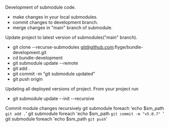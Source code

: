 Development of submodule code.
- make changes in your local submodules.
- commit changes to development branch. 
- merge changes in "main" branch of submodule.

Update project to latest version of submodules("main" branch).
- git clone --recurse-submodules git@github.com:fiyge/bundle-development.git
- cd bundle-development
- git submodule update --remote
- git add .
- git commit -m "git submodule updated"
- git push origin

Updating all deployed versions of project. From your project run
- git submodule update --init --recursive

Commit module changes recursively
git submodule foreach 'echo $sm_path `git add .`'
git submodule foreach 'echo $sm_path `git commit -m "v5.0.7" `'
git submodule foreach 'echo $sm_path `git push`'
